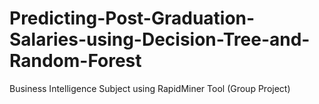 # Predicting-Post-Graduation-Salaries-using-Decision-Tree-and-Random-Forest
Business Intelligence Subject using RapidMiner Tool (Group Project)
